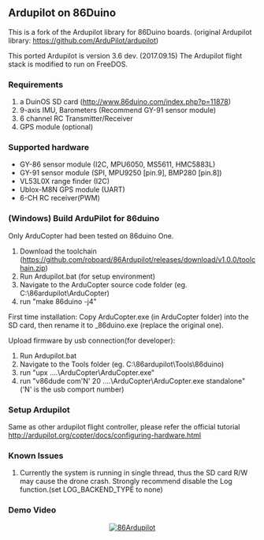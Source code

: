 ##  Ardupilot on 86Duino
This is a fork of the Ardupilot library for 86Duino boards.
(original Ardupilot library: https://github.com/ArduPilot/ardupilot)

This ported Ardupilot is version 3.6 dev. (2017.09.15)
The Ardupilot flight stack is modified to run on FreeDOS.

### Requirements
1. a DuinOS SD card (http://www.86duino.com/index.php?p=11878)
2. 9-axis IMU, Barometers (Recommend GY-91 sensor module)
3. 6 channel RC Transmitter/Receiver
4. GPS module (optional)

### Supported hardware
* GY-86 sensor module (I2C, MPU6050, MS5611, HMC5883L)
* GY-91 sensor module (SPI, MPU9250 [pin.9], BMP280 [pin.8])
* VL53L0X range finder (I2C)
* Ublox-M8N GPS module (UART)
* 6-CH RC receiver(PWM)

### (Windows) Build ArduPilot for 86duino
Only ArduCopter had been tested on 86duino One.

1. Download the toolchain (https://github.com/roboard/86Ardupilot/releases/download/v1.0.0/toolchain.zip)
2. Run Ardupilot.bat (for setup environment)
3. Navigate to the ArduCopter source code folder (eg. C:\86ardupilot\ArduCopter\)
4. run "make 86duino -j4"

First time installation:
Copy ArduCopter.exe (in ArduCopter folder) into the SD card, then rename it to _86duino.exe (replace the original one).
	
Upload firmware by usb connection(for developer):
1. Run Ardupilot.bat
2. Navigate to the Tools folder (eg. C:\86ardupilot\Tools\86duino)
3. run "upx ..\..\ArduCopter\ArduCopter.exe"
4. run "v86dude com'N' 20 ..\..\ArduCopter\ArduCopter.exe standalone" ('N' is the usb comport number)

### Setup Ardupilot
Same as other ardupilot flight controller, please refer the official tutorial
http://ardupilot.org/copter/docs/configuring-hardware.html

### Known Issues
1. Currently the system is running in single thread, thus the SD card R/W may cause the drone crash. Strongly recommend disable the Log function.(set LOG_BACKEND_TYPE to none)

### Demo Video
<div align=center>
<a href="https://www.youtube.com/watch?v=LruKS4eodQ0"><img src="https://img.youtube.com/vi/LruKS4eodQ0/0.jpg" alt="86Ardupilot"></a>
</div>